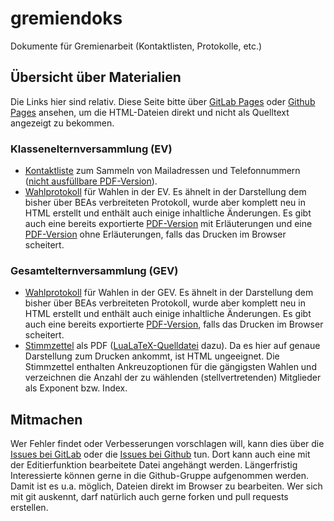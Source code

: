 # gremiendoks
Dokumente für Gremienarbeit (Kontaktlisten, Protokolle, etc.)

## Übersicht über Materialien
Die Links hier sind relativ. Diese Seite bitte über [GitLab Pages](https://elternmaterialberlin.gitlab.io/gremiendoks/)
oder [Github Pages](https://elternmaterialberlin.github.io/gremiendoks/) ansehen, um die HTML-Dateien
direkt und nicht als Quelltext angezeigt zu bekommen.

### Klassenelternversammlung (EV)
* [Kontaktliste](ev/ev-kontaktliste.html) zum Sammeln von Mailadressen und Telefonnummern 
([nicht ausfüllbare PDF-Version](ev/ev-kontaktliste.pdf)).
* [Wahlprotokoll](ev/ev-wahlprotokoll.html) für Wahlen in der EV. Es ähnelt in der Darstellung dem bisher über BEAs verbreiteten Protokoll, wurde aber komplett neu in HTML erstellt und enthält auch einige inhaltliche Änderungen.
Es gibt auch eine bereits exportierte [PDF-Version](ev/ev-wahlprotokoll-mit-erl.pdf) mit Erläuterungen und eine [PDF-Version](ev/ev-wahlprotokoll.pdf) ohne Erläuterungen, falls das Drucken im Browser scheitert.

### Gesamtelternversammlung (GEV)
* [Wahlprotokoll](gev/gev-wahlprotokoll.html) für Wahlen in der GEV. Es ähnelt in der Darstellung dem bisher über BEAs verbreiteten Protokoll, wurde aber komplett neu in HTML erstellt und enthält auch einige inhaltliche Änderungen.
Es gibt auch eine bereits exportierte [PDF-Version](gev/gev-wahlprotokoll.pdf), falls das Drucken im Browser scheitert.
* [Stimmzettel](gev/gev-stimmzettel.pdf) als PDF ([LuaLaTeX-Quelldatei](gev/gev-stimmzettel.tex) dazu). Da es hier auf genaue Darstellung zum Drucken ankommt, ist HTML ungeeignet. Die Stimmzettel enthalten Ankreuzoptionen für die gängigsten Wahlen und verzeichnen die Anzahl der zu wählenden (stellvertretenden) Mitglieder als Exponent bzw. Index.

## Mitmachen
Wer Fehler findet oder Verbesserungen vorschlagen will, kann dies über die [Issues bei GitLab](https://gitlab.com/elternmaterialberlin/gremiendoks/-/issues) oder die [Issues bei Github](https://github.com/ElternmaterialBerlin/gremiendoks/issues) tun. Dort kann auch eine mit der Editierfunktion bearbeitete Datei angehängt werden. Längerfristig Interessierte können gerne in die Github-Gruppe aufgenommen werden. Damit ist es u.a. möglich, Dateien direkt im Browser zu bearbeiten. Wer sich mit git auskennt, darf natürlich auch gerne forken und pull requests erstellen.
